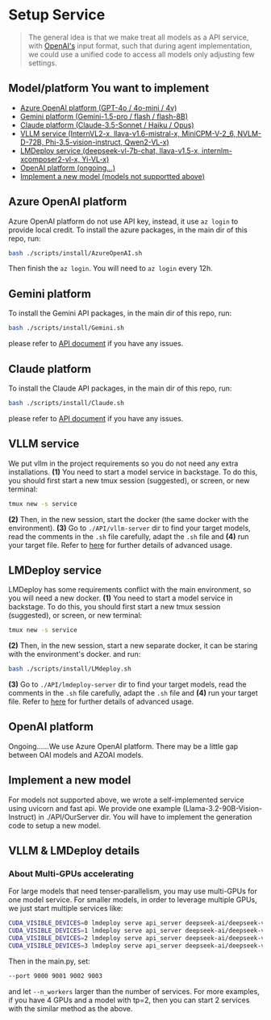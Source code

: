 # Setup Service
> The general idea is that we make treat all models as a API service, with [OpenAI's](https://platform.openai.com/docs/api-reference/chat) input format, such that during agent implementation, we could use a unified code to access all models only adjusting few settings. 

## Model/platform You want to implement
- [Azure OpenAI platform (GPT-4o / 4o-mini / 4v)](#Azure-OpenAI-platform)
- [Gemini platform (Gemini-1.5-pro / flash / flash-8B)](#Gemini-platform)
- [Claude platform (Claude-3.5-Sonnet / Haiku / Opus)](#Claude-platform)
- [VLLM service (InternVL2-x, llava-v1.6-mistral-x, MiniCPM-V-2_6, NVLM-D-72B, Phi-3.5-vision-instruct, Qwen2-VL-x)](#VLLM-service)
- [LMDeploy service (deepseek-vl-7b-chat, llava-v1.5-x, internlm-xcomposer2-vl-x, Yi-VL-x)](#LMDeploy-service)
- [OpenAI platform (ongoing...)](#OpenAI-platform)
- [Implement a new model (models not supportted above)](#implement-a-new-model)

## Azure OpenAI platform
Azure OpenAI platform do not use API key, instead, it use `az login` to provide local credit.
To install the azure packages, in the main dir of this repo, run:
```bash
bash ./scripts/install/AzureOpenAI.sh
```
Then finish the `az login`. You will need to `az login` every 12h.

## Gemini platform
To install the Gemini API packages, in the main dir of this repo, run:
```bash
bash ./scripts/install/Gemini.sh
```
please refer to [API document](https://ai.google.dev/gemini-api/docs/downloads?hl=en) if you have any issues. 


## Claude platform
To install the Claude API packages, in the main dir of this repo, run:
```bash
bash ./scripts/install/Claude.sh
```
please refer to [API document](https://docs.anthropic.com/en/docs/initial-setup) if you have any issues. 


## VLLM service

We put vllm in the project requirements so you do not need any extra installations. **(1)** You need to start a model service in backstage. To do this, you should first start a new tmux session (suggested), or screen, or new terminal:
```bash
tmux new -s service
```
**(2)** Then, in the new session, start the docker (the same docker with the environment).
**(3)** Go to `./API/vllm-server` dir to find your target models, read the comments in the `.sh` file carefully, adapt the `.sh` file and **(4)** run your target file. Refer to [here](#vllm--lmdeploy-details) for further details of advanced usage. 

## LMDeploy service

LMDeploy has some requirements conflict with the main environment, so you will need a new docker. **(1)** You need to start a model service in backstage. To do this, you should first start a new tmux session (suggested), or screen, or new terminal:
```bash
tmux new -s service
```
**(2)** Then, in the new session, start a new separate docker, it can be staring with the environment's docker. and run:
```bash
bash ./scripts/install/LMdeploy.sh
```
**(3)** Go to `./API/lmdeploy-server` dir to find your target models, read the comments in the `.sh` file carefully, adapt the `.sh` file and **(4)** run your target file. Refer to [here](#vllm--lmdeploy-details) for further details of advanced usage. 

## OpenAI platform

Ongoing......We use Azure OpenAI platform. There may be a little gap between OAI models and AZOAI models.

## Implement a new model

For models not supported above, we wrote a self-implemented service using uvicorn and fast api. We provide one example (Llama-3.2-90B-Vision-Instruct) in ./API/OurServer dir. You will have to implement the generation code to setup a new model.



## VLLM & LMDeploy details

### About Multi-GPUs accelerating
For large models that need tenser-parallelism, you may use multi-GPUs for one model service. For smaller models, in order to leverage multiple GPUs, we just start multiple services like:
```bash
CUDA_VISIBLE_DEVICES=0 lmdeploy serve api_server deepseek-ai/deepseek-vl-7b-chat --server-port 9000 --session-len 16000 & 
CUDA_VISIBLE_DEVICES=1 lmdeploy serve api_server deepseek-ai/deepseek-vl-7b-chat --server-port 9001 --session-len 16000 &
CUDA_VISIBLE_DEVICES=2 lmdeploy serve api_server deepseek-ai/deepseek-vl-7b-chat --server-port 9002 --session-len 16000 &
CUDA_VISIBLE_DEVICES=3 lmdeploy serve api_server deepseek-ai/deepseek-vl-7b-chat --server-port 9003 --session-len 16000 
```
Then in the main.py, set:
```bash
--port 9000 9001 9002 9003
```
and let `--n_workers` larger than the number of services. 
For more examples, if you have 4 GPUs and a model with tp=2, then you can start 2 services with the similar method as the above.